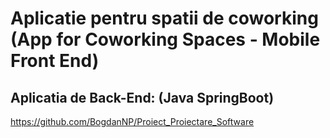 #  Aplicatie pentru spatii de coworking  (App for Coworking Spaces - Mobile Front End)

## Aplicatia de Back-End: (Java SpringBoot)
https://github.com/BogdanNP/Proiect_Proiectare_Software
